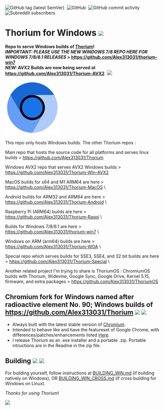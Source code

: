 ![GitHub tag (latest SemVer)](https://img.shields.io/github/v/tag/alex313031/thorium-win?label=Version%3A) &nbsp;![GitHub](https://img.shields.io/github/license/alex313031/thorium-win?color=green&label=License%3A) &nbsp;![GitHub commit activity](https://img.shields.io/github/commit-activity/w/alex313031/thorium?color=blueviolet&label=Commit%20Activity%3A) &nbsp;![Subreddit subscribers](https://img.shields.io/reddit/subreddit-subscribers/ChromiumBrowser?style=social)

# Thorium for Windows <img src="https://github.com/Alex313031/Thorium/blob/main/logos/STAGING/winflag_animated.gif" width="64">

__Repo to serve Windows builds of [Thorium](https://github.com/Alex313031/Thorium)!__ \
__*IMPORTANT: PLEASE USE THE NEW WINDOWS 7/8 REPO HERE FOR WINDOWS 7/8/8.1 RELEASES* > https://github.com/Alex313031/thorium-win7__ \
__*NEW:* AVX2 Builds are now being served at https://github.com/Alex313031/Thorium-AVX2__ &nbsp;<img src="https://github.com/Alex313031/Thorium/blob/main/logos/STAGING/AVX2.png" width="48">

<img src="https://github.com/Alex313031/Thorium-Win/blob/main/ThoriumLogo.png">

This repo only hosts Windows builds. The other Thorium repos :

Main repo that hosts the source code for all platforms and serves linux builds > https://github.com/Alex313031/Thorium

Windows AVX2 repo that serves AVX2 Windows builds > https://github.com/Alex313031/Thorium-Win-AVX2

MacOS builds for x64 and M1 ARM64 are here > https://github.com/Alex313031/Thorium-MacOS \

Android builds for ARM32 and ARM64 are here > https://github.com/Alex313031/Thorium-Android \

Raspberry Pi (ARM64) builds are here > https://github.com/Alex313031/Thorium-Raspi \

Builds for Windows 7/8/8.1 are here > https://github.com/Alex313031/thorium-win7 \

Windows on ARM (arm64) builds are here > https://github.com/Alex313031/Thorium-WOA \

Special repo which serves builds for SSE3, SSE4, and 32 bit builds are here > https://github.com/Alex313031/Thorium-Special \

Another related project I'm trying to share is ThoriumOS : ChromiumOS builds with Thorium, Widevine, Google Sync, Google Drive, Kernel 5.15, firmware, and extra packages > https://github.com/Alex313031/ThoriumOS

## Chromium fork for Windows named after radioactive element No. 90; Windows builds of https://github.com/Alex313031/Thorium <img src="https://github.com/Alex313031/Thorium/blob/main/logos/NEW/bulb_light.svg#gh-dark-mode-only"> <img src="https://github.com/Alex313031/Thorium/blob/main/logos/NEW/bulb_dark.svg#gh-light-mode-only">

- Always built with the latest stable version of [Chromium](https://www.chromium.org/).
- Intended to behave like and have the featureset of Google Chrome, with differences/patches/enhancements listed [Here](https://github.com/Alex313031/Thorium#features--differences-between-chromium-and-thorium--).
- I release Thorium as an .exe installer and a portable .zip. Portable intructions are in the Readme in the zip file.

## Building <img src="https://github.com/Alex313031/Thorium/blob/main/logos/NEW/build_light.svg#gh-dark-mode-only"> <img src="https://github.com/Alex313031/Thorium/blob/main/logos/NEW/build_dark.svg#gh-light-mode-only">
For building yourself, follow instructions at [BUILDING_WIN.md](https://github.com/Alex313031/thorium/blob/main/docs/BUILDING_WIN.md) (if building natively on Windows), OR [BUILDING_WIN_CROSS.md](https://github.com/Alex313031/thorium/blob/main/docs/BUILDING_WIN_CROSS.md) (if cross building for Windows on Linux).

*Thanks for using Thorium!*

<img src="https://github.com/Alex313031/Thorium/blob/main/logos/STAGING/Thorium90_504.jpg" width="200">
